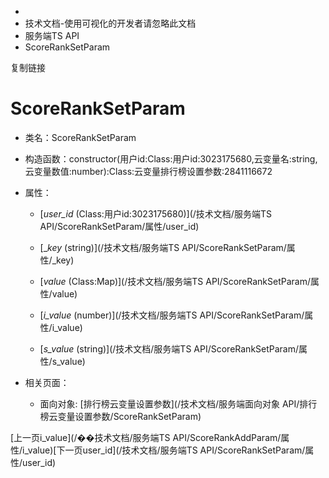   * [](/)
  * 技术文档-使用可视化的开发者请忽略此文档
  * 服务端TS API
  * ScoreRankSetParam

复制链接

# ScoreRankSetParam

  * 类名：ScoreRankSetParam

  * 构造函数：constructor(用户id:Class:用户id:3023175680,云变量名:string,云变量数值:number):Class:云变量排行榜设置参数:2841116672

  * 属性：

    * [_user_id_ (Class:用户id:3023175680)](/技术文档/服务端TS API/ScoreRankSetParam/属性/user_id)

    * [__key_ (string)](/技术文档/服务端TS API/ScoreRankSetParam/属性/_key)

    * [_value_ (Class:Map)](/技术文档/服务端TS API/ScoreRankSetParam/属性/value)

    * [_i_value_ (number)](/技术文档/服务端TS API/ScoreRankSetParam/属性/i_value)

    * [_s_value_ (string)](/技术文档/服务端TS API/ScoreRankSetParam/属性/s_value)

  * 相关页面：

    * 面向对象: [排行榜云变量设置参数](/技术文档/服务端面向对象 API/排行榜云变量设置参数/ScoreRankSetParam)

[上一页i_value](/��技术文档/服务端TS
API/ScoreRankAddParam/属性/i_value)[下一页user_id](/技术文档/服务端TS
API/ScoreRankSetParam/属性/user_id)


